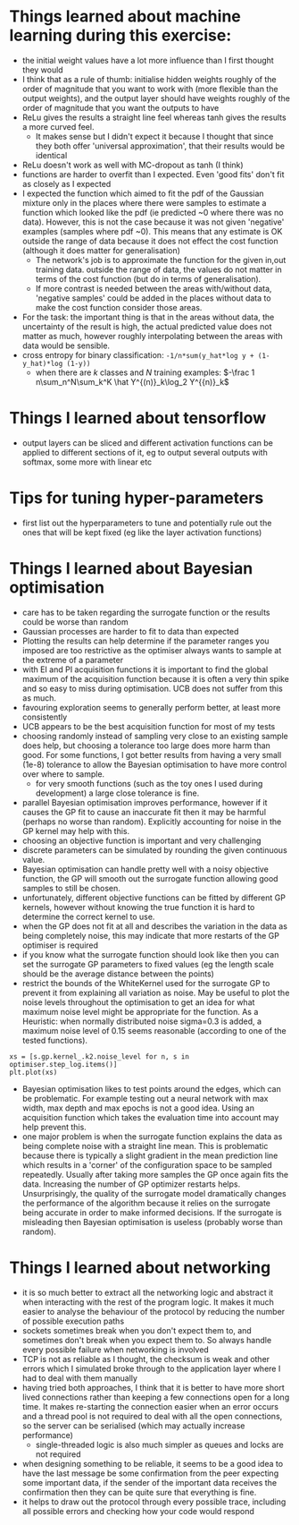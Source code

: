 
# Things learned about machine learning during this exercise:
- the initial weight values have a lot more influence than I first thought they would
- I think that as a rule of thumb: initialise hidden weights roughly of the order of magnitude that you want to work with (more flexible than the output weights), and the output layer should have weights roughly of the order of magnitude that you want the outputs to have
- ReLu gives the results a straight line feel whereas tanh gives the results a more curved feel.
    - It makes sense but I didn't expect it because I thought that since they both offer 'universal approximation', that their results would be identical
- ReLu doesn't work as well with MC-dropout as tanh (I think)
- functions are harder to overfit than I expected. Even 'good fits' don't fit as closely as I expected
- I expected the function which aimed to fit the pdf of the Gaussian mixture only in the places where there were samples to estimate a function which looked like the pdf (ie predicted ~0 where there was no data). However, this is not the case because it was not given 'negative' examples (samples where pdf ~0). This means that any estimate is OK outside the range of data because it does not effect the cost function (although it does matter for generalisation)
    - The network's job is to approximate the function for the given in,out training data. outside the range of data, the values do not matter in terms of the cost function (but do in terms of generalisation).
    - If more contrast is needed between the areas with/without data, 'negative samples' could be added in the places without data to make the cost function consider those areas.
- For the task: the important thing is that in the areas without data, the uncertainty of the result is high, the actual predicted value does not matter as much, however roughly interpolating between the areas with data would be sensible.
- cross entropy for binary classification: `-1/n*sum(y_hat*log y + (1-y_hat)*log (1-y))`
    - when there are $k$ classes and $N$ training examples: $-\frac 1 n\sum_n^N\sum_k^K \hat Y^{(n)}_k\log_2 Y^{{n)}_k$

# Things I learned about tensorflow
- output layers can be sliced and different activation functions can be applied to different sections of it, eg to output several outputs with softmax, some more with linear etc


# Tips for tuning hyper-parameters
- first list out the hyperparameters to tune and potentially rule out the ones that will be kept fixed (eg like the layer activation functions)

# Things I learned about Bayesian optimisation
- care has to be taken regarding the surrogate function or the results could be worse than random
- Gaussian processes are harder to fit to data than expected
- Plotting the results can help determine if the parameter ranges you imposed are too restrictive as the optimiser always wants to sample at the extreme of a parameter
- with EI and PI acquisition functions it is important to find the global maximum of the acquisition function because it is often a very thin spike and so easy to miss during optimisation. UCB does not suffer from this as much.
- favouring exploration seems to generally perform better, at least more consistently
- UCB appears to be the best acquisition function for most of my tests
- choosing randomly instead of sampling very close to an existing sample does help, but choosing a tolerance too large does more harm than good. For some functions, I got better results from having a very small (1e-8) tolerance to allow the Bayesian optimisation to have more control over where to sample.
    - for very smooth functions (such as the toy ones I used during development) a large close tolerance is fine.
- parallel Bayesian optimisation improves performance, however if it causes the GP fit to cause an inaccurate fit then it may be harmful (perhaps no worse than random). Explicitly accounting for noise in the GP kernel may help with this.
- choosing an objective function is important and very challenging
- discrete parameters can be simulated by rounding the given continuous value.
- Bayesian optimisation can handle pretty well with a noisy objective function, the GP will smooth out the surrogate function allowing good samples to still be chosen.
- unfortunately, different objective functions can be fitted by different GP kernels, however without knowing the true function it is hard to determine the correct kernel to use.
- when the GP does not fit at all and describes the variation in the data as being completely noise, this may indicate that more restarts of the GP optimiser is required
- if you know what the surrogate function should look like then you can set the surrogate GP parameters to fixed values (eg the length scale should be the average distance between the points)
- restrict the bounds of the WhiteKernel used for the surrogate GP to prevent it from explaining all variation as noise. May be useful to plot the noise levels throughout the optimisation to get an idea for what maximum noise level might be appropriate for the function. As a Heuristic: when normally distributed noise sigma=0.3 is added, a maximum noise level of 0.15 seems reasonable (according to one of the tested functions).
```
xs = [s.gp.kernel_.k2.noise_level for n, s in optimiser.step_log.items()]
plt.plot(xs)
```
- Bayesian optimisation likes to test points around the edges, which can be problematic. For example testing out a neural network with max width, max depth and max epochs is not a good idea. Using an acquisition function which takes the evaluation time into account may help prevent this.
- one major problem is when the surrogate function explains the data as being complete noise with a straight line mean. This is problematic because there is typically a slight gradient in the mean prediction line which results in a 'corner' of the configuration space to be sampled repeatedly. Usually after taking more samples the GP once again fits the data. Increasing the number of GP optimizer restarts helps. Unsurprisingly, the quality of the surrogate model dramatically changes the performance of the algorithm because it relies on the surrogate being accurate in order to make informed decisions. If the surrogate is misleading then Bayesian optimisation is useless (probably worse than random).

# Things I learned about networking
- it is so much better to extract all the networking logic and abstract it when interacting with the rest of the program logic. It makes it much easier to analyse the behaviour of the protocol by reducing the number of possible execution paths
- sockets sometimes break when you don't expect them to, and sometimes don't break when you expect them to. So always handle every possible failure when networking is involved
- TCP is not as reliable as I thought, the checksum is weak and other errors which I simulated broke through to the application layer where I had to deal with them manually
- having tried both approaches, I think that it is better to have more short lived connections rather than keeping a few connections open for a long time. It makes re-starting the connection easier when an error occurs and a thread pool is not required to deal with all the open connections, so the server can be serialised (which may actually increase performance)
    - single-threaded logic is also much simpler as queues and locks are not required
- when designing something to be reliable, it seems to be a good idea to have the last message be some confirmation from the peer expecting some important data, if the sender of the important data receives the confirmation then they can be quite sure that everything is fine.
- it helps to draw out the protocol through every possible trace, including all possible errors and checking how your code would respond

